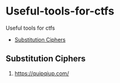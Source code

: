 # Useful-tools-for-ctfs
Useful tools for ctfs

- [Substitution Ciphers](#substitution-ciphers)

## Substitution Ciphers
1. https://quipqiup.com/

